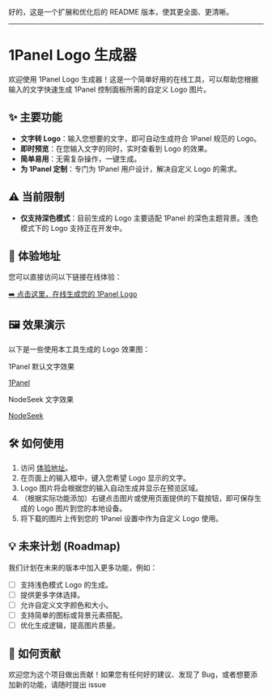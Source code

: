 好的，这是一个扩展和优化后的 README 版本，使其更全面、更清晰。

-----

# 1Panel Logo 生成器

欢迎使用 1Panel Logo 生成器！这是一个简单好用的在线工具，可以帮助您根据输入的文字快速生成 1Panel 控制面板所需的自定义 Logo 图片。

## ✨ 主要功能

  * **文字转 Logo**：输入您想要的文字，即可自动生成符合 1Panel 规范的 Logo。
  * **即时预览**：在您输入文字的同时，实时查看到 Logo 的效果。
  * **简单易用**：无需复杂操作，一键生成。
  * **为 1Panel 定制**：专门为 1Panel 用户设计，解决自定义 Logo 的需求。

## ⚠️ 当前限制

  * **仅支持深色模式**：目前生成的 Logo 主要适配 1Panel 的深色主题背景。浅色模式下的 Logo 支持正在开发中。

## 🚀 体验地址

您可以直接访问以下链接在线体验：

[➡️ 点击这里，在线生成您的 1Panel Logo](https://1panel-logo.vercel.app/)

## 🖼️ 效果演示

以下是一些使用本工具生成的 Logo 效果图：

1Panel 默认文字效果

[1Panel](./imgs/1Panel.png)

NodeSeek 文字效果

[NodeSeek](./imgs/NodeSeek.png)

## 🛠️ 如何使用

1.  访问 [体验地址](https://1panel-logo.vercel.app/)。
2.  在页面上的输入框中，键入您希望 Logo 显示的文字。
3.  Logo 图片将会根据您的输入自动生成并显示在预览区域。
4.  （根据实际功能添加）右键点击图片或使用页面提供的下载按钮，即可保存生成的 Logo 图片到您的本地设备。
5.  将下载的图片上传到您的 1Panel 设置中作为自定义 Logo 使用。

## 💡 未来计划 (Roadmap)

我们计划在未来的版本中加入更多功能，例如：

  * [ ] 支持浅色模式 Logo 的生成。
  * [ ] 提供更多字体选择。
  * [ ] 允许自定义文字颜色和大小。
  * [ ] 支持简单的图标或背景元素搭配。
  * [ ] 优化生成逻辑，提高图片质量。

## 🤝 如何贡献

欢迎您为这个项目做出贡献！如果您有任何好的建议、发现了 Bug，或者想要添加新的功能，请随时提出 issue
